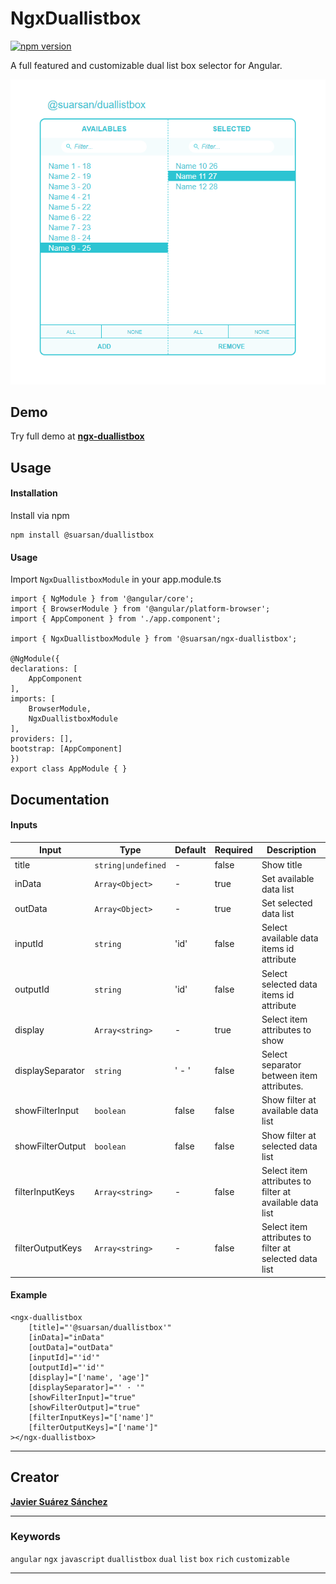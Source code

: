# NgxDuallistbox

[![npm version](https://badge.fury.io/js/@suarsan%2Fngx-duallistbox.svg)](https://badge.fury.io/js/@suarsan%2Fngx-duallistbox)

A full featured and customizable dual list box selector for Angular.

![alt text](https://github.com/Suarsan/ngx-duallistbox/raw/master/projects/suarsan/ngx-duallistbox/demo.png)


## Demo

Try full demo  at **[ngx-duallistbox](www.javiersuarezsanchez.com/projects/ngx-duallistbox)**

## Usage

#### Installation

Install via npm

    npm install @suarsan/duallistbox
    
#### Usage

Import ``NgxDuallistboxModule`` in your app.module.ts

    import { NgModule } from '@angular/core';
    import { BrowserModule } from '@angular/platform-browser';
    import { AppComponent } from './app.component';
    
    import { NgxDuallistboxModule } from '@suarsan/ngx-duallistbox';

    @NgModule({
    declarations: [
        AppComponent
    ],
    imports: [
        BrowserModule,
        NgxDuallistboxModule
    ],
    providers: [],
    bootstrap: [AppComponent]
    })
    export class AppModule { }

## Documentation

#### Inputs

| Input | Type | Default | Required | Description |
| ----- | ---- | ------  | -------- | ----------- |
| title | `string\|undefined` | - | false | Show title |
| inData | `Array<Object>` | - | true |  Set available data list |
| outData | `Array<Object>` | - | true |  Set selected data list |
| inputId | `string` | 'id' | false | Select available data items id attribute |
| outputId | `string` | 'id' | false | Select selected data items id attribute |
| display | `Array<string>` | - | true | Select item attributes to show |
| displaySeparator | `string` | ' - ' | false | Select separator between  item attributes. |
| showFilterInput | `boolean` | false | false | Show filter at available data list |
| showFilterOutput | `boolean` | false | false | Show filter at selected data list |
| filterInputKeys | `Array<string>` | -  | false | Select item attributes to filter at available data list |
| filterOutputKeys | `Array<string>` | -  | false | Select item attributes to filter at selected data list |

#### Example

    <ngx-duallistbox
        [title]="'@suarsan/duallistbox'"
        [inData]="inData" 
        [outData]="outData" 
        [inputId]="'id'" 
        [outputId]="'id'" 
        [display]="['name', 'age']"
        [displaySeparator]="' · '"
        [showFilterInput]="true" 
        [showFilterOutput]="true" 
        [filterInputKeys]="['name']" 
        [filterOutputKeys]="['name']"
    ></ngx-duallistbox>


---

## Creator

**[Javier Suárez Sánchez](https://javiersuarezsanchez.com)**




---

### Keywords

`angular` `ngx` `javascript` `duallistbox` `dual` `list` `box` `rich` `customizable`

---



